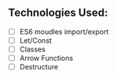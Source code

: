 ## Technologies Used:

- [ ] ES6 moudles import/export
- [ ] Let/Const
- [ ] Classes
- [ ] Arrow Functions
- [ ] Destructure
